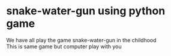 # snake-water-gun using python game
We have all play the game snake-water-gun in the childhood<br>
This is same game but computer play with you <br>


